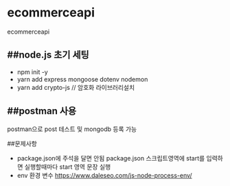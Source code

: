 # ecommerceapi
ecommerceapi

##node.js 초기 세팅
--------------------
* npm init -y
* yarn  add express mongoose dotenv nodemon
* yarn add crypto-js // 암호화 라이브러리설치

##postman 사용
----------------
postman으로 post 테스트 및 mongodb 등록 가능





##문제사항

* package.json에 주석을 달면 안됨
package.json 스크립트영역에 start를 입력하면 실행할때마다 start 영역 문장 실행
* env 환경 변수 https://www.daleseo.com/js-node-process-env/

